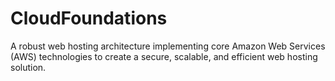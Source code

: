# CloudFoundations
A robust web hosting architecture implementing core Amazon Web Services (AWS) technologies to create a secure, scalable, and efficient web hosting solution. 
